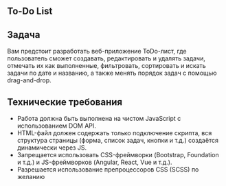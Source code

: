 ## To-Do List

## Задача
Вам предстоит разработать веб-приложение ToDo-лист, где пользователь сможет создавать, редактировать и удалять задачи, отмечать их как выполненные, фильтровать, сортировать и искать задачи по дате и названию, а также менять порядок задач с помощью drag-and-drop.

## Технические требования
* Работа должна быть выполнена на чистом JavaScript с использованием DOM API.
* HTML-файл должен содержать только подключение скрипта, вся структура страницы (форма, список задач, кнопки и т.д.) создаётся динамически через JS.
* Запрещается использовать CSS-фреймворки (Bootstrap, Foundation и т.д.) и JS-фреймворков (Angular, React, Vue и т.д.).
* Разрешается использование препроцессоров CSS (SCSS) по желанию
